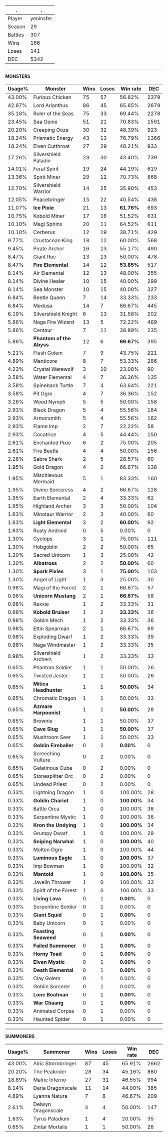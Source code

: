 .|.
|-|-
Player|yeninsfer
Season|29
Battles|307
Wins|166
Loses|141
DEC|5342

---
**MONSTERS**

Usage%|Monster|Wins|Loses|Win rate|DEC|
-|-|-|-|-|-|
43.00%|Furious Chicken|75|57|56.82%|2379|
42.67%|Lord Arianthus|86|45|65.65%|2679|
35.18%|Ruler of the Seas|75|33|69.44%|2278|
23.45%|Sea Genie|51|21|70.83%|1591|
20.20%|Creeping Ooze|30|32|48.39%|923|
18.24%|Prismatic Energy|43|13|76.79%|1366|
18.24%|Elven Cutthroat|27|29|48.21%|933|
17.26%|Silvershield Paladin|23|30|43.40%|739|
14.01%|Feral Spirit|19|24|44.19%|619|
13.36%|Spirit Miner|29|12|70.73%|868|
12.70%|Silvershield Warrior|14|25|35.90%|453|
12.05%|Peacebringer|15|22|40.54%|438|
11.07%|**Ice Pixie**|21|13|**61.76%**|693|
10.75%|Kobold Miner|17|16|51.52%|631|
10.10%|Magi Sphinx|20|11|64.52%|611|
10.10%|Cerberus|12|19|38.71%|429|
9.77%|Crustacean King|18|12|60.00%|568|
9.45%|Pirate Archer|16|13|55.17%|490|
8.47%|Giant Roc|13|13|50.00%|478|
8.47%|**Fire Elemental**|14|12|**53.85%**|517|
8.14%|Air Elemental|12|13|48.00%|355|
8.14%|Divine Healer|10|15|40.00%|299|
8.14%|Sea Monster|10|15|40.00%|327|
6.84%|Beetle Queen|7|14|33.33%|233|
6.84%|Medusa|14|7|66.67%|445|
6.19%|Silvershield Knight|6|13|31.58%|202|
5.86%|Naga Fire Wizard|13|5|72.22%|469|
5.86%|Centaur|7|11|38.89%|235|
5.86%|**Phantom of the Abyss**|12|6|**66.67%**|395|
5.21%|Flesh Golem|7|9|43.75%|221|
4.89%|Manticore|8|7|53.33%|286|
4.23%|Crystal Werewolf|3|10|23.08%|90|
3.58%|Water Elemental|4|7|36.36%|135|
3.58%|Spineback Turtle|7|4|63.64%|221|
3.58%|Pit Ogre|4|7|36.36%|152|
3.26%|Wood Nymph|5|5|50.00%|158|
2.93%|Black Dragon|5|4|55.56%|184|
2.93%|Armorsmith|5|4|55.56%|162|
2.93%|Flame Imp|2|7|22.22%|58|
2.93%|Cocatrice|4|5|44.44%|150|
2.61%|Enchanted Pixie|6|2|75.00%|205|
2.61%|Fire Beetle|4|4|50.00%|156|
2.28%|Sabre Shark|2|5|28.57%|60|
1.95%|Gold Dragon|4|2|66.67%|138|
1.95%|Mischievous Mermaid|5|1|83.33%|160|
1.95%|Divine Sorceress|4|2|66.67%|128|
1.95%|Earth Elemental|2|4|33.33%|62|
1.95%|Highland Archer|3|3|50.00%|104|
1.63%|Minotaur Warrior|2|3|40.00%|60|
1.63%|**Light Elemental**|3|2|**60.00%**|92|
1.63%|Rusty Android|0|5|0.00%|0|
1.30%|Cyclops|3|1|75.00%|111|
1.30%|Hobgoblin|2|2|50.00%|65|
1.30%|Sacred Unicorn|1|3|25.00%|42|
1.30%|**Albatross**|2|2|**50.00%**|60|
1.30%|**Spark Pixies**|3|1|**75.00%**|103|
1.30%|Angel of Light|1|3|25.00%|30|
0.98%|Magi of the Forest|2|1|66.67%|57|
0.98%|**Unicorn Mustang**|2|1|**66.67%**|58|
0.98%|Rexxie|1|2|33.33%|31|
0.98%|**Kobold Bruiser**|1|2|**33.33%**|36|
0.98%|Goblin Mech|1|2|33.33%|36|
0.98%|Ettin Spearman|2|1|66.67%|69|
0.98%|Exploding Dwarf|1|2|33.33%|39|
0.98%|Naga Windmaster|1|2|33.33%|35|
0.98%|Silvershield Archers|1|2|33.33%|33|
0.65%|Phantom Soldier|1|1|50.00%|26|
0.65%|Twisted Jester|1|1|50.00%|26|
0.65%|**Mitica Headhunter**|1|1|**50.00%**|34|
0.65%|Chromatic Dragon|1|1|50.00%|33|
0.65%|**Azmare Harpoonist**|1|1|**50.00%**|28|
0.65%|Brownie|1|1|50.00%|37|
0.65%|**Cave Slug**|1|1|**50.00%**|37|
0.65%|Mushroom Seer|1|1|50.00%|33|
0.65%|**Goblin Fireballer**|0|2|**0.00%**|0|
0.65%|Screeching Vulture|0|2|0.00%|0|
0.65%|Gelatinous Cube|0|2|0.00%|0|
0.65%|Stonesplitter Orc|0|2|0.00%|0|
0.65%|Undead Priest|0|2|0.00%|0|
0.33%|Lightning Dragon|1|0|100.00%|28|
0.33%|**Goblin Chariot**|1|0|**100.00%**|34|
0.33%|Battle Orca|1|0|100.00%|38|
0.33%|Serpentine Mystic|1|0|100.00%|36|
0.33%|**Kron the Undying**|1|0|**100.00%**|34|
0.33%|Grumpy Dwarf|1|0|100.00%|29|
0.33%|**Sniping Narwhal**|1|0|**100.00%**|40|
0.33%|Molten Ogre|1|0|100.00%|44|
0.33%|**Luminous Eagle**|1|0|**100.00%**|37|
0.33%|Imp Bowman|1|0|100.00%|32|
0.33%|**Mantoid**|1|0|**100.00%**|35|
0.33%|Javelin Thrower|1|0|100.00%|33|
0.33%|Spirit of the Forest|1|0|100.00%|33|
0.33%|**Living Lava**|0|1|**0.00%**|0|
0.33%|Serpentine Soldier|0|1|0.00%|0|
0.33%|**Giant Squid**|0|1|**0.00%**|0|
0.33%|Baby Unicorn|0|1|0.00%|0|
0.33%|**Feasting Seaweed**|0|1|**0.00%**|0|
0.33%|**Failed Summoner**|0|1|**0.00%**|0|
0.33%|**Horny Toad**|0|1|**0.00%**|0|
0.33%|**Elven Mystic**|0|1|**0.00%**|0|
0.33%|**Death Elemental**|0|1|**0.00%**|0|
0.33%|Clay Golem|0|1|0.00%|0|
0.33%|Goblin Sorcerer|0|1|0.00%|0|
0.33%|**Lone Boatman**|0|1|**0.00%**|0|
0.33%|**War Chaang**|0|1|**0.00%**|0|
0.33%|Animated Corpse|0|1|0.00%|0|
0.33%|Haunted Spider|0|1|0.00%|0|

---
**SUMMONERS**

Usage%|Summoner|Wins|Loses|Win rate|DEC|
-|-|-|-|-|-|
43.00%|Alric Stormbringer|87|45|65.91%|2662|
20.20%|The Peakrider|28|34|45.16%|880|
18.89%|Malric Inferno|27|31|46.55%|994|
8.14%|Daria Dragonscale|11|14|44.00%|385|
4.89%|Lyanna Natura|7|8|46.67%|209|
2.61%|Delwyn Dragonscale|4|4|50.00%|147|
1.63%|Tyrus Paladium|1|4|20.00%|35|
0.65%|Zintar Mortalis|1|1|50.00%|26|
